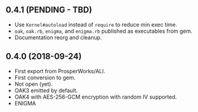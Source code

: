 ## 0.4.1 (PENDING - TBD)

- Use `Kernel#autoload` instead of `require` to reduce min exec time.
- `oak`, `oak.rb`, `enigma`, and `enigma.rb` published as executables from gem.
- Documentation reorg and cleanup.

## 0.4.0 (2018-09-24)

- First export from ProsperWorks/ALI.
- First conversion to gem.
- Not open (yet).
- OAK3 emitted by default.
- OAK4 with AES-256-GCM encryption with random IV supported.
- ENIGMA
